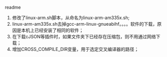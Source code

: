 readme


1. 修改了linux-arm.sh脚本，从命名为linux-arm-am335x.sh;
2. linux-arm-am335x.sh去掉gcc-arm-linux-gnueabihf。。。。软件的下载，原因是本机上已经安装了相同的软件；
3. 在下载cJSON等插件时，如果文件夹下已经存在压缩包，则不用通过网络下载；
4. 增加CROSS_COMPILE_DIR变量，用于选定交叉编译器的路径；
